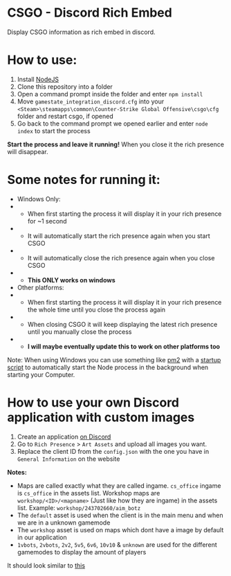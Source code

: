 # CSGO - Discord Rich Embed

Display CSGO information as rich embed in discord.

# How to use:
1. Install [NodeJS](https://nodejs.org/en/)
2. Clone this repository into a folder
3. Open a command prompt inside the folder and enter `npm install`
4. Move `gamestate_integration_discord.cfg` into your `<Steam>\steamapps\common\Counter-Strike Global Offensive\csgo\cfg` folder and restart csgo, if opened
5. Go back to the command prompt we opened earlier and enter `node index` to start the process

**Start the process and leave it running!** When you close it the rich presence will disappear.

# Some notes for running it:
- Windows Only:
- - When first starting the process it will display it in your rich presence for ~1 second
- - It will automatically start the rich presence again when you start CSGO
- - It will automatically close the rich presence again when you close CSGO
- - **This ONLY works on windows**
- Other platforms:
- - When first starting the process it will display it in your rich presence the whole time until you close the process again
- - When closing CSGO it will keep displaying the latest rich presence until you manually close the process
- - **I will maybe eventually update this to work on other platforms too**

Note: When using Windows you can use something like [pm2](http://pm2.keymetrics.io/docs/usage/quick-start/) with a [startup script](http://pm2.keymetrics.io/docs/usage/startup/) to automatically start the Node process in the background when starting your Computer.

# How to use your own Discord application with custom images
1. Create an application [on Discord](https://discordapp.com/developers/applications/me)
2. Go to `Rich Presence` > `Art Assets` and upload all images you want.
3. Replace the client ID from the `config.json` with the one you have in `General Information` on the website

**Notes:**
- Maps are called exactly what they are called ingame. `cs_office` ingame is `cs_office` in the assets list. Workshop maps are `workshop/<ID>/<mapname>` (Just like how they are ingame) in the assets list. Example: `workshop/243702660/aim_botz`
- The `default` asset is used when the client is in the main menu and when we are in a unknown gamemode
- The `workshop` asset is used on maps which dont have a image by default in our application
- `1vbots`, `2vbots`, `2v2`, `5v5`, `6v6`, `10v10` & `unknown` are used for the different gamemodes to display the amount of players

It should look similar to [this](https://i.imgur.com/6qloVho.png)

